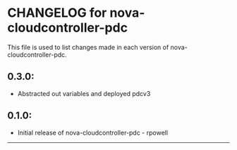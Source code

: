 # CHANGELOG for nova-cloudcontroller-pdc

This file is used to list changes made in each version of nova-cloudcontroller-pdc.

## 0.3.0:
* Abstracted out variables and deployed pdcv3

## 0.1.0:

* Initial release of nova-cloudcontroller-pdc - rpowell

- - -
